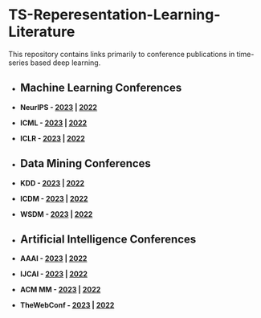 # TS-Reperesentation-Learning-Literature

This repository contains links primarily to conference publications in time-series based deep learning.

+ ## Machine Learning Conferences
+ **NeurIPS - [2023](./conference-publications/NeurIPS/2023.md) | [2022](./conference-publications/NeurIPS/2022.md)**
+ **ICML - [2023](./conference-publications/ICML/2023.md) | [2022](./conference-publications/ICML/2022.md)**
+ **ICLR - [2023](./conference-publications/ICLR/2023.md) | [2022](./conference-publications/ICLR/2022.md)**

+ ## Data Mining Conferences
+ **KDD - [2023](./conference-publications/KDD/2023.md) | [2022](./conference-publications/KDD/2022.md)**
+ **ICDM - [2023](./conference-publications/ICDM/2023.md) | [2022](./conference-publications/ICDM/2022.md)**
+ **WSDM - [2023](./conference-publications/WSDM/2023.md) | [2022](./conference-publications/WSDM/2022.md)**

+ ## Artificial Intelligence Conferences
+ **AAAI - [2023](./conference-publications/AAAI/2023.md) | [2022](./conference-publications/AAAI/2022.md)**
+ **IJCAI - [2023](./conference-publications/IJCAI/2023.md) | [2022](./conference-publications/IJCAI/2022.md)**
+ **ACM MM - [2023](./conference-publications/MM/2023.md) | [2022](./conference-publications/MM/2022.md)**
+ **TheWebConf - [2023](./conference-publications/TheWebConf/2023.md) | [2022](./conference-publications/TheWebConf/2022.md)**
